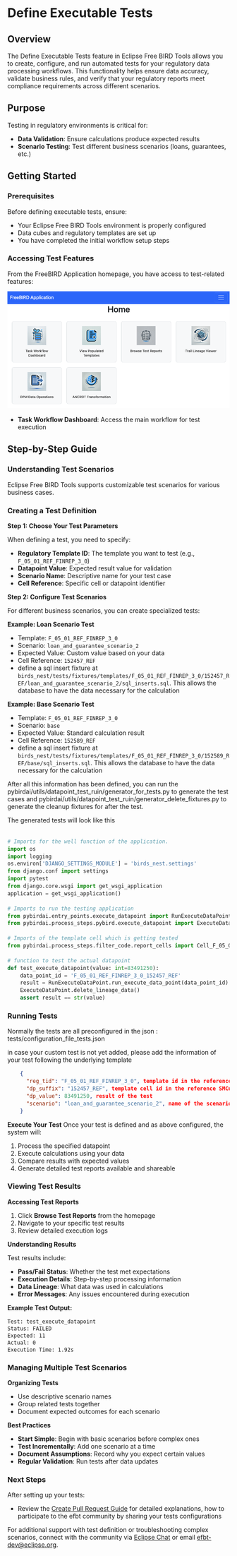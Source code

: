 # Define Executable Tests

## Overview

The Define Executable Tests feature in Eclipse Free BIRD Tools allows you to create, configure, and run automated tests for your regulatory data processing workflows. This functionality helps ensure data accuracy, validate business rules, and verify that your regulatory reports meet compliance requirements across different scenarios.

## Purpose

Testing in regulatory environments is critical for:
- **Data Validation**: Ensure calculations produce expected results
- **Scenario Testing**: Test different business scenarios (loans, guarantees, etc.)

## Getting Started

### Prerequisites
Before defining executable tests, ensure:
- Your Eclipse Free BIRD Tools environment is properly configured
- Data cubes and regulatory templates are set up
- You have completed the initial workflow setup steps

### Accessing Test Features

From the FreeBIRD Application homepage, you have access to test-related features:

![FreeBIRD Homepage](images/screenshots/homepage/homepage.png)

- **Task Workflow Dashboard**: Access the main workflow for test execution

## Step-by-Step Guide

### Understanding Test Scenarios

Eclipse Free BIRD Tools supports customizable test scenarios for various business cases.

### Creating a Test Definition

**Step 1: Choose Your Test Parameters**

When defining a test, you need to specify:
- **Regulatory Template ID**: The template you want to test (e.g., `F_05_01_REF_FINREP_3_0`)
- **Datapoint Value**: Expected result value for validation
- **Scenario Name**: Descriptive name for your test case
- **Cell Reference**: Specific cell or datapoint identifier

**Step 2: Configure Test Scenarios**

For different business scenarios, you can create specialized tests:

**Example: Loan Scenario Test**
- Template: `F_05_01_REF_FINREP_3_0`
- Scenario: `loan_and_guarantee_scenario_2`
- Expected Value: Custom value based on your data
- Cell Reference: `152457_REF`
- define a sql insert fixture at `birds_nest/tests/fixtures/templates/F_05_01_REF_FINREP_3_0/152457_REF/loan_and_guarantee_scenario_2/sql_inserts.sql`. This allows the database to have the data necessary for the calculation

**Example: Base Scenario Test**
- Template: `F_05_01_REF_FINREP_3_0`
- Scenario: `base`
- Expected Value: Standard calculation result
- Cell Reference: `152589_REF`
- define a sql insert fixture at `birds_nest/tests/fixtures/templates/F_05_01_REF_FINREP_3_0/152589_REF/base/sql_inserts.sql`. This allows the database to have the data necessary for the calculation

After all this information has been defined, you can run the pybirdai/utils/datapoint_test_ruin/generator_for_tests.py to generate the test cases and pybirdai/utils/datapoint_test_ruin/generator_delete_fixtures.py to generate the cleanup fixtures for after the test.

The generated tests will look like this

```python

# Imports for the well function of the application.
import os
import logging
os.environ['DJANGO_SETTINGS_MODULE'] = 'birds_nest.settings'
from django.conf import settings
import pytest
from django.core.wsgi import get_wsgi_application
application = get_wsgi_application()

# Imports to run the testing application
from pybirdai.entry_points.execute_datapoint import RunExecuteDataPoint
from pybirdai.process_steps.pybird.execute_datapoint import ExecuteDataPoint

# Imports of the template cell which is getting tested
from pybirdai.process_steps.filter_code.report_cells import Cell_F_05_01_REF_FINREP_3_0_152457_REF

# function to test the actual datapoint
def test_execute_datapoint(value: int=83491250):
    data_point_id = 'F_05_01_REF_FINREP_3_0_152457_REF'
    result = RunExecuteDataPoint.run_execute_data_point(data_point_id)
    ExecuteDataPoint.delete_lineage_data()
    assert result == str(value)
```

### Running Tests

Normally the tests are all preconfigured in the json : tests/configuration_file_tests.json

in case your custom test is not yet added, please add the information of your test following the underlying template

```json
    {
      "reg_tid": "F_05_01_REF_FINREP_3_0", template id in the reference SMCube terminology
      "dp_suffix": "152457_REF", template cell id in the reference SMCube terminology
      "dp_value": 83491250, result of the test
      "scenario": "loan_and_guarantee_scenario_2", name of the scenario
    }
```

**Execute Your Test**
Once your test is defined and as above configured, the system will:
1. Process the specified datapoint
2. Execute calculations using your data
3. Compare results with expected values
4. Generate detailed test reports available and shareable

### Viewing Test Results

**Accessing Test Reports**
1. Click **Browse Test Reports** from the homepage
2. Navigate to your specific test results
3. Review detailed execution logs

**Understanding Results**

Test results include:
- **Pass/Fail Status**: Whether the test met expectations
- **Execution Details**: Step-by-step processing information
- **Data Lineage**: What data was used in calculations
- **Error Messages**: Any issues encountered during execution

**Example Test Output:**
```
Test: test_execute_datapoint
Status: FAILED
Expected: 11
Actual: 0
Execution Time: 1.92s
```

### Managing Multiple Test Scenarios

**Organizing Tests**
- Use descriptive scenario names
- Group related tests together
- Document expected outcomes for each scenario

**Best Practices**
- **Start Simple**: Begin with basic scenarios before complex ones
- **Test Incrementally**: Add one scenario at a time
- **Document Assumptions**: Record why you expect certain values
- **Regular Validation**: Run tests after data updates

### Next Steps

After setting up your tests:
- Review the [Create Pull Request Guide](create-pull-request-guide.html) for detailed explanations, how to participate to the efbt community by sharing your tests configurations

For additional support with test definition or troubleshooting complex scenarios, connect with the community via [Eclipse Chat](https://chat.eclipse.org/#/room/%23technology.efbt:matrix.eclipse.org) or email [efbt-dev@eclipse.org](mailto:efbt-dev@eclipse.org).
